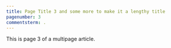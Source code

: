 ```yaml
---
title: Page Title 3 and some more to make it a lengthy title
pagenumber: 3
commentsterm: .
---
```

<!-- cSpell:ignore pagenumber commentsterm multipage -->
This is page 3 of a multipage article.
